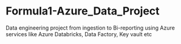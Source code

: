 # Formula1-Azure_Data_Project
Data engineering project from ingestion to Bi-reporting using Azure services like Azure Databricks, Data Factory, Key vault etc
